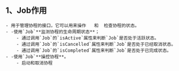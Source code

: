 ## 1、Job作用
	- 用于管理协程的接口，它可以用来操作   和  检查协程的状态。
	- -使用`Job`**监测协程的生命周期状态**；
		- 通过调用`Job`的`isActive`属性来判断`Job`是否处于活跃状态。
		- 通过调用`Job`的`isCancelled`属性来判断`Job`是否处于已经取消状态。
		- 通过调用`Job`的`isCompleted`属性来判断`Job`是否处于已完成状态。
	- -使用`Job`**操控协程**。
		- 启动和取消协程